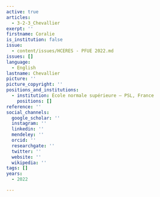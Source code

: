```yaml
---
active: true
articles:
  - 3-2-3_Chevallier
exerpt: ''
firstname: Coralie
is_institution: false
issue:
  - content/issues/HCERES - PFUE 2022.md
issues: []
language:
  - English
lastname: Chevallier
picture: ''
picture_copyright: ''
positions_and_institutions:
  - institution: École normale supérieure – PSL, France
    positions: []
reference: ''
social_channels:
  google_scholar: ''
  instagram: ''
  linkedin: ''
  mendeley: ''
  orcid: ''
  researchgate: ''
  twitter: ''
  website: ''
  wikipedia: ''
tags: []
years:
  - 2022

---
```

